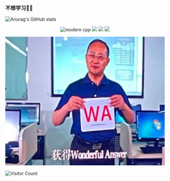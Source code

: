 ### 不想学习🤣🤣
![Anurag's GitHub stats](https://github-readme-stats.vercel.app/api?username=Royster1&show_icons=true&theme=radical)

<div id="img" align=center>
  
![modern cpp](https://img.shields.io/badge/code-%20Java-blue)
![](https://img.shields.io/badge/讨厌-学习-yellow) 
![](https://img.shields.io/badge/性格-开朗-red) 
![](https://img.shields.io/badge/爱好-摄影-red)

</div>

![头像](image/头像.jpg)

![Visitor Count](https://profile-counter.glitch.me/Mq-b/count.svg)
